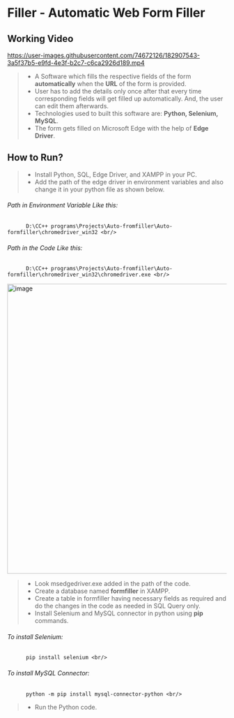 # Filler - Automatic Web Form Filler <br/>

## Working Video <br/>

https://user-images.githubusercontent.com/74672126/182907543-3a5f37b5-e9fd-4e3f-b2c7-c6ca2926d189.mp4

>* A Software which fills the respective fields of the form **automatically** when the **URL** of the form is provided. <br/>
>* User has to add the details only once after that every time corresponding fields will get filled up automatically. And, the user can edit them afterwards. <br/>
>* Technologies used to built this software are: **Python, Selenium, MySQL**. <br/>
>* The form gets filled on Microsoft Edge with the help of **Edge Driver**. <br/>

## How to Run? <br/>

>* Install Python, SQL, Edge Driver, and XAMPP in your PC. <br/>
>* Add the path of the edge driver in environment variables and also change it in your python file as shown below. <br/>
###### Path in Environment Variable Like this: <br/>
          D:\CC++ programs\Projects\Auto-fromfiller\Auto-formfiller\chromedriver_win32 <br/>
###### Path in the Code Like this: <br/>
          D:\CC++ programs\Projects\Auto-fromfiller\Auto-formfiller\chromedriver_win32\chromedriver.exe <br/>
<img width="664" alt="image" src="https://user-images.githubusercontent.com/74672126/182042359-d2b34f49-2382-47d2-a2e6-fe8fa802c287.png">
<br/>

>* Look msedgedriver.exe added in the path of the code. <br/>
>* Create a database named **formfiller** in XAMPP. <br/>
>* Create a table in formfiller having necessary fields as required and do the changes in the code as needed in SQL Query only. <br/>
>* Install Selenium and MySQL connector in python using **pip** commands. <br/>

###### To install Selenium: <br/>
          pip install selenium <br/>
          
###### To install MySQL Connector: <br/>
          python -m pip install mysql-connector-python <br/>

>* Run the Python code. <br/>

